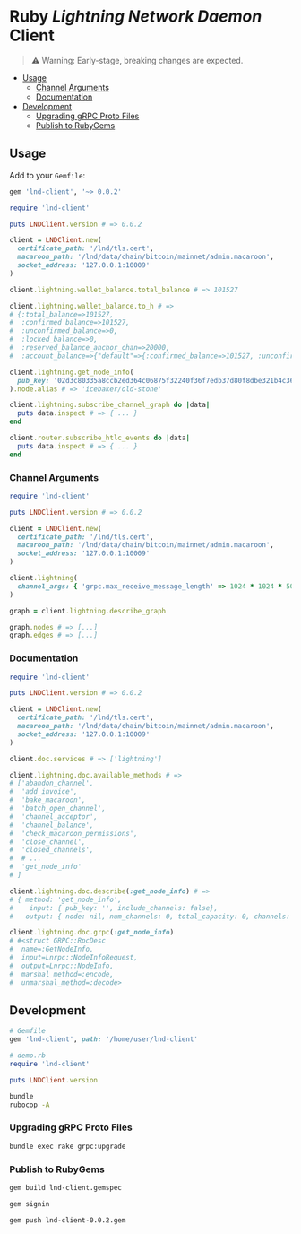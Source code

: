 # Ruby _Lightning Network Daemon_ Client

> ⚠️ Warning: Early-stage, breaking changes are expected.

- [Usage](#usage)
  - [Channel Arguments](#channel-arguments)
  - [Documentation](#documentation)
- [Development](#development)
  - [Upgrading gRPC Proto Files](#upgrading-grpc-proto-files)
  - [Publish to RubyGems](#publish-to-rubygems)

## Usage

Add to your `Gemfile`:

```ruby
gem 'lnd-client', '~> 0.0.2'
```

```ruby
require 'lnd-client'

puts LNDClient.version # => 0.0.2

client = LNDClient.new(
  certificate_path: '/lnd/tls.cert',
  macaroon_path: '/lnd/data/chain/bitcoin/mainnet/admin.macaroon',
  socket_address: '127.0.0.1:10009'
)

client.lightning.wallet_balance.total_balance # => 101527

client.lightning.wallet_balance.to_h # =>
# {:total_balance=>101527,
#  :confirmed_balance=>101527,
#  :unconfirmed_balance=>0,
#  :locked_balance=>0,
#  :reserved_balance_anchor_chan=>20000,
#  :account_balance=>{"default"=>{:confirmed_balance=>101527, :unconfirmed_balance=>0}}}

client.lightning.get_node_info(
  pub_key: '02d3c80335a8ccb2ed364c06875f32240f36f7edb37d80f8dbe321b4c364b6e997'
).node.alias # => 'icebaker/old-stone'

client.lightning.subscribe_channel_graph do |data|
  puts data.inspect # => { ... }
end

client.router.subscribe_htlc_events do |data|
  puts data.inspect # => { ... }
end
```

### Channel Arguments

```ruby
require 'lnd-client'

puts LNDClient.version # => 0.0.2

client = LNDClient.new(
  certificate_path: '/lnd/tls.cert',
  macaroon_path: '/lnd/data/chain/bitcoin/mainnet/admin.macaroon',
  socket_address: '127.0.0.1:10009'
)

client.lightning(
  channel_args: { 'grpc.max_receive_message_length' => 1024 * 1024 * 50 }
)

graph = client.lightning.describe_graph

graph.nodes # => [...]
graph.edges # => [...]
```

### Documentation

```ruby
require 'lnd-client'

puts LNDClient.version # => 0.0.2

client = LNDClient.new(
  certificate_path: '/lnd/tls.cert',
  macaroon_path: '/lnd/data/chain/bitcoin/mainnet/admin.macaroon',
  socket_address: '127.0.0.1:10009'
)

client.doc.services # => ['lightning']

client.lightning.doc.available_methods # =>
# ['abandon_channel',
#  'add_invoice',
#  'bake_macaroon',
#  'batch_open_channel',
#  'channel_acceptor',
#  'channel_balance',
#  'check_macaroon_permissions',
#  'close_channel',
#  'closed_channels',
#  # ...
#  'get_node_info'
# ]

client.lightning.doc.describe(:get_node_info) # =>
# { method: 'get_node_info',
#    input: { pub_key: '', include_channels: false},
#   output: { node: nil, num_channels: 0, total_capacity: 0, channels: []}}

client.lightning.doc.grpc(:get_node_info)
# #<struct GRPC::RpcDesc
#  name=:GetNodeInfo,
#  input=Lnrpc::NodeInfoRequest,
#  output=Lnrpc::NodeInfo,
#  marshal_method=:encode,
#  unmarshal_method=:decode>
```

## Development

```ruby
# Gemfile
gem 'lnd-client', path: '/home/user/lnd-client'

# demo.rb
require 'lnd-client'

puts LNDClient.version
```

```sh
bundle
rubocop -A
```

### Upgrading gRPC Proto Files

```sh
bundle exec rake grpc:upgrade
```
### Publish to RubyGems

```sh
gem build lnd-client.gemspec

gem signin

gem push lnd-client-0.0.2.gem
```
